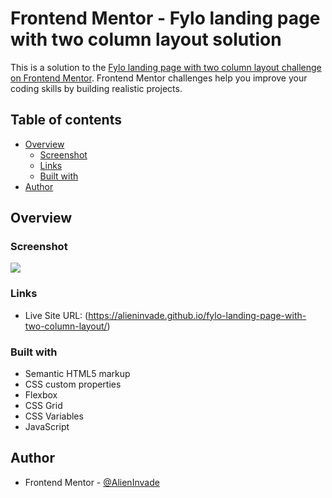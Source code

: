 # Frontend Mentor - Fylo landing page with two column layout solution

This is a solution to the [Fylo landing page with two column layout challenge on Frontend Mentor](https://www.frontendmentor.io/challenges/fylo-landing-page-with-two-column-layout-5ca5ef041e82137ec91a50f5). Frontend Mentor challenges help you improve your coding skills by building realistic projects. 


## Table of contents

- [Overview](#overview)
  - [Screenshot](#screenshot)
  - [Links](#links)
  - [Built with](#built-with)
- [Author](#author)


## Overview

### Screenshot

![](./screenshot.jpg)

### Links

- Live Site URL: (https://alieninvade.github.io/fylo-landing-page-with-two-column-layout/)

### Built with

- Semantic HTML5 markup
- CSS custom properties
- Flexbox
- CSS Grid
- CSS Variables
- JavaScript

## Author

- Frontend Mentor - [@AlienInvade](https://www.frontendmentor.io/profile/AlienInvade)

